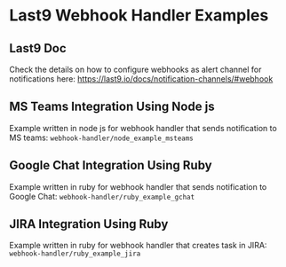 # Last9 Webhook Handler Examples

## Last9 Doc
Check the details on how to configure webhooks as alert channel for notifications here: https://last9.io/docs/notification-channels/#webhook

## MS Teams Integration Using Node js
Example written in node js for webhook handler that sends notification to MS teams: 
```webhook-handler/node_example_msteams```

## Google Chat Integration Using Ruby
Example written in ruby for webhook handler that sends notification to Google Chat: 
```webhook-handler/ruby_example_gchat```

## JIRA Integration Using Ruby
Example written in ruby for webhook handler that creates task in JIRA: 
```webhook-handler/ruby_example_jira```
